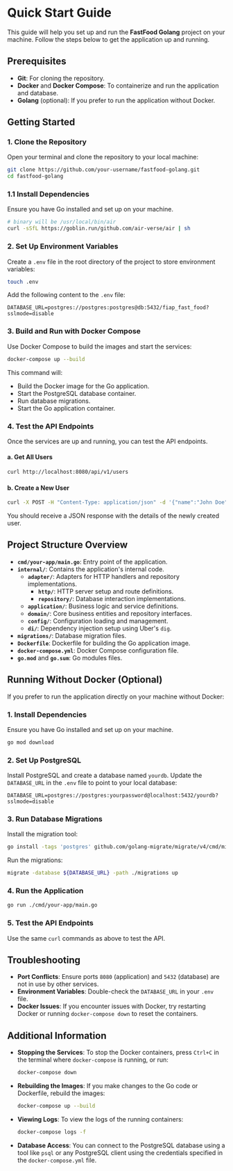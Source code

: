 # Quick Start Guide

This guide will help you set up and run the **FastFood Golang** project on your machine. Follow the steps below to get the application up and running.

## Prerequisites

- **Git**: For cloning the repository.
- **Docker** and **Docker Compose**: To containerize and run the application and database.
- **Golang** (optional): If you prefer to run the application without Docker.

## Getting Started

### 1. Clone the Repository

Open your terminal and clone the repository to your local machine:

```bash
git clone https://github.com/your-username/fastfood-golang.git
cd fastfood-golang
```

### 1.1 Install Dependencies

Ensure you have Go installed and set up on your machine.

```bash 
# binary will be /usr/local/bin/air
curl -sSfL https://goblin.run/github.com/air-verse/air | sh
````

### 2. Set Up Environment Variables

Create a `.env` file in the root directory of the project to store environment variables:

```bash
touch .env
```

Add the following content to the `.env` file:

```env
DATABASE_URL=postgres://postgres:postgres@db:5432/fiap_fast_food?sslmode=disable
```

### 3. Build and Run with Docker Compose

Use Docker Compose to build the images and start the services:

```bash
docker-compose up --build
```

This command will:

- Build the Docker image for the Go application.
- Start the PostgreSQL database container.
- Run database migrations.
- Start the Go application container.

### 4. Test the API Endpoints

Once the services are up and running, you can test the API endpoints.

#### a. Get All Users

```bash
curl http://localhost:8080/api/v1/users
```

#### b. Create a New User

```bash
curl -X POST -H "Content-Type: application/json" -d '{"name":"John Doe"}' http://localhost:8080/api/v1/users
```

You should receive a JSON response with the details of the newly created user.

## Project Structure Overview

- **`cmd/your-app/main.go`**: Entry point of the application.
- **`internal/`**: Contains the application's internal code.
    - **`adapter/`**: Adapters for HTTP handlers and repository implementations.
        - **`http/`**: HTTP server setup and route definitions.
        - **`repository/`**: Database interaction implementations.
    - **`application/`**: Business logic and service definitions.
    - **`domain/`**: Core business entities and repository interfaces.
    - **`config/`**: Configuration loading and management.
    - **`di/`**: Dependency injection setup using Uber's `dig`.
- **`migrations/`**: Database migration files.
- **`Dockerfile`**: Dockerfile for building the Go application image.
- **`docker-compose.yml`**: Docker Compose configuration file.
- **`go.mod`** and **`go.sum`**: Go modules files.

## Running Without Docker (Optional)

If you prefer to run the application directly on your machine without Docker:

### 1. Install Dependencies

Ensure you have Go installed and set up on your machine.

```bash
go mod download
```

### 2. Set Up PostgreSQL

Install PostgreSQL and create a database named `yourdb`. Update the `DATABASE_URL` in the `.env` file to point to your local database:

```env
DATABASE_URL=postgres://postgres:yourpassword@localhost:5432/yourdb?sslmode=disable
```

### 3. Run Database Migrations

Install the migration tool:

```bash
go install -tags 'postgres' github.com/golang-migrate/migrate/v4/cmd/migrate@latest
```

Run the migrations:

```bash
migrate -database ${DATABASE_URL} -path ./migrations up
```

### 4. Run the Application

```bash
go run ./cmd/your-app/main.go
```

### 5. Test the API Endpoints

Use the same `curl` commands as above to test the API.

## Troubleshooting

- **Port Conflicts**: Ensure ports `8080` (application) and `5432` (database) are not in use by other services.
- **Environment Variables**: Double-check the `DATABASE_URL` in your `.env` file.
- **Docker Issues**: If you encounter issues with Docker, try restarting Docker or running `docker-compose down` to reset the containers.

## Additional Information

- **Stopping the Services**: To stop the Docker containers, press `Ctrl+C` in the terminal where `docker-compose` is running, or run:

  ```bash
  docker-compose down
  ```

- **Rebuilding the Images**: If you make changes to the Go code or Dockerfile, rebuild the images:

  ```bash
  docker-compose up --build
  ```

- **Viewing Logs**: To view the logs of the running containers:

  ```bash
  docker-compose logs -f
  ```

- **Database Access**: You can connect to the PostgreSQL database using a tool like `psql` or any PostgreSQL client using the credentials specified in the `docker-compose.yml` file.
